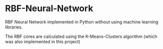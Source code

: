# RBF-Neural-Network
RBF Neural Network implemented in Python without using machine learning libraries.

The RBF cores are calculated using the K-Means-Clusters algorithm (which was also implemented in this project)

